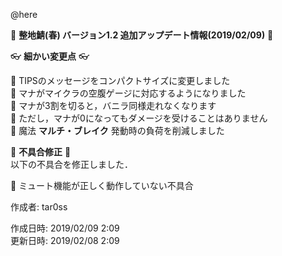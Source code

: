 @here 

:cherry_blossom:  **__整地鯖(春) バージョン1.2 追加アップデート情報(2019/02/09)__** :cherry_blossom:  



:eyeglasses: **__細かい変更点__** :eyeglasses:    

:diamond_shape_with_a_dot_inside: TIPSのメッセージをコンパクトサイズに変更しました  
:diamond_shape_with_a_dot_inside: マナがマイクラの空腹ゲージに対応するようになりました  
:diamond_shape_with_a_dot_inside: マナが3割を切ると，バニラ同様走れなくなります  
:diamond_shape_with_a_dot_inside: ただし，マナが0になってもダメージを受けることはありません  
:diamond_shape_with_a_dot_inside: 魔法 **マルチ・ブレイク** 発動時の負荷を削減しました  


:bow: **__不具合修正__** :bow:   
以下の不具合を修正しました．  

:diamond_shape_with_a_dot_inside: ミュート機能が正しく動作していない不具合   


作成者: tar0ss  

作成日時: 2019/02/09 2:09  
更新日時: 2019/02/08 2:09
